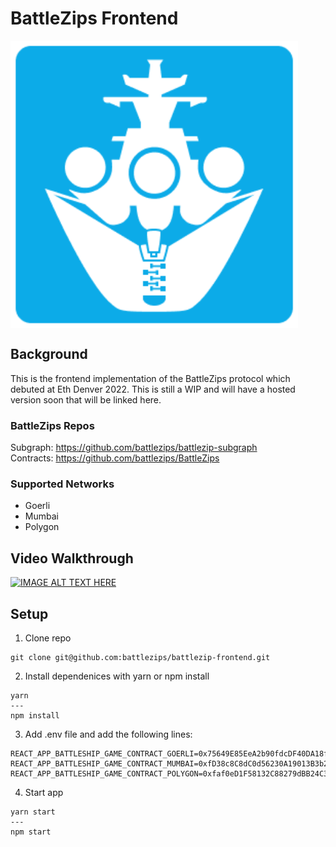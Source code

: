 # BattleZips Frontend

<div style="align-items: center; display: flex;">
  <img width="460" height="460" src="battlezips.png" />
</div>

## Background

This is the frontend implementation of the BattleZips protocol which debuted at Eth Denver 2022. This is still a WIP and will have a hosted version soon that will be linked here.

### BattleZips Repos

Subgraph: https://github.com/battlezips/battlezip-subgraph  
Contracts: https://github.com/battlezips/BattleZips

### Supported Networks

* Goerli
* Mumbai
* Polygon

## Video Walkthrough
[![IMAGE ALT TEXT HERE](https://img.youtube.com/vi/FBux07B76SQ/0.jpg)](https://www.youtube.com/watch?v=FBux07B76SQ)

## Setup

1. Clone repo
```
git clone git@github.com:battlezips/battlezip-frontend.git
```

2. Install dependenices with yarn or npm install
```
yarn
---
npm install
```

3. Add .env file and add the following lines:

 ```
 REACT_APP_BATTLESHIP_GAME_CONTRACT_GOERLI=0x75649E85EeA2b90fdcDF40DA18f38b3FCecB83A5
 REACT_APP_BATTLESHIP_GAME_CONTRACT_MUMBAI=0xfD38c8C8dC0d56230A19013B3b213E0f823d2Df7
 REACT_APP_BATTLESHIP_GAME_CONTRACT_POLYGON=0xfaf0eD1F58132C88279dBB24C33787eAFc365DfD
 ```
 
 4. Start app

```
yarn start
---
npm start
```

